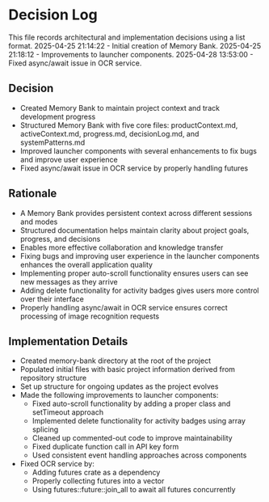 # Decision Log

This file records architectural and implementation decisions using a list format.
2025-04-25 21:14:22 - Initial creation of Memory Bank.
2025-04-25 21:18:12 - Improvements to launcher components.
2025-04-28 13:53:00 - Fixed async/await issue in OCR service.

## Decision

* Created Memory Bank to maintain project context and track development progress
* Structured Memory Bank with five core files: productContext.md, activeContext.md, progress.md, decisionLog.md, and systemPatterns.md
* Improved launcher components with several enhancements to fix bugs and improve user experience
* Fixed async/await issue in OCR service by properly handling futures

## Rationale

* A Memory Bank provides persistent context across different sessions and modes
* Structured documentation helps maintain clarity about project goals, progress, and decisions
* Enables more effective collaboration and knowledge transfer
* Fixing bugs and improving user experience in the launcher components enhances the overall application quality
* Implementing proper auto-scroll functionality ensures users can see new messages as they arrive
* Adding delete functionality for activity badges gives users more control over their interface
* Properly handling async/await in OCR service ensures correct processing of image recognition requests

## Implementation Details

* Created memory-bank directory at the root of the project
* Populated initial files with basic project information derived from repository structure
* Set up structure for ongoing updates as the project evolves
* Made the following improvements to launcher components:
  * Fixed auto-scroll functionality by adding a proper class and setTimeout approach
  * Implemented delete functionality for activity badges using array splicing
  * Cleaned up commented-out code to improve maintainability
  * Fixed duplicate function call in API key form
  * Used consistent event handling approaches across components
* Fixed OCR service by:
  * Adding futures crate as a dependency
  * Properly collecting futures into a vector
  * Using futures::future::join_all to await all futures concurrently